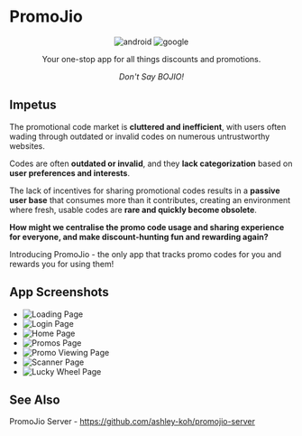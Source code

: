 # PromoJio

<div align="center">
  <div>
    <img src="https://img.shields.io/badge/-Android Studio-black?style=for-the-badge&logoColor=white&logo=android&color=3CC10E" alt="android" />
    <img src="https://img.shields.io/badge/-Google ML Vision-black?style=for-the-badge&logoColor=white&logo=google&color=9C28B1" alt="google" />
  </div>

  <p />
  <p align="center">Your one-stop app for all things discounts and promotions.</a></p>
  <p align="center"><em>Don't Say BOJIO!</em></p>
</div>

## Impetus

The promotional code market is **cluttered and inefficient**, with users often wading through outdated or invalid codes on numerous untrustworthy websites.

Codes are often **outdated or invalid**, and they **lack categorization** based on **user preferences and interests**.

The lack of incentives for sharing promotional codes results in a **passive user base** that consumes more than it contributes, creating an environment where fresh, usable codes are **rare and quickly become obsolete**.

**How might we centralise the promo code usage and sharing experience for everyone, and make discount-hunting fun and rewarding again?**

Introducing PromoJio - the only app that tracks promo codes for you and rewards you for using them!

## App Screenshots

* ![Loading Page](assets/loading.png)
* ![Login Page](assets/login.png)
* ![Home Page](assets/home.png)
* ![Promos Page](assets/promos.png)
* ![Promo Viewing Page](assets/promo.png)
* ![Scanner Page](assets/add.png)
* ![Lucky Wheel Page](assets/spin.png)

<script src="assets/md-gallery.js">
    md_gallery();
</script>

## See Also

PromoJio Server - https://github.com/ashley-koh/promojio-server
